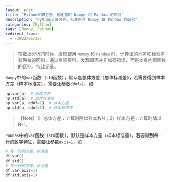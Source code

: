 ```yaml
---
layout: post
title: "Python计算方差、标准差时 Numpy 和 Pandas 的区别"
description: "Python计算方差、标准差时 Numpy 和 Pandas 的区别"
categories: [Python]
tags: [Numpy, Pandas]
redirect_from:
  - /2022/06/19/
---
```


> 在数据分析的时候，发现使用 `Numpy` 和 `Pandas` 时，计算出的方差和标准差有略微的区别，通过查阅资料，发现原因并非编码错误，而是本身内置函数的区别。特此记录。

`Numpy`中的`var`函数（`std`函数），默认是总体方差（总体标准差），若需要得到样本方差（样本标准差），需要让参数`ddof=1`，如

```python
np.var(a)  # 总体方差
np.std(a)  # 总体标准差
np.var(a, ddof=1)  # 样本方差
np.std(a, ddof=1)  # 样本标准差
```

> 【Note】1）总体方差：计算时除以样本数N；2）样本方差：计算时除以N-1。

`Pandas`中的`var`函数（`std`函数），默认是样本方差（样本标准差）。若要得到每一行的数学特征，需要让参数`axis=1`，如

```python
# 每一列的方差、标准差
df.var()
df.std()
# 每一行的方差、标注差
df.var(axis=1)
df.std(axis=1)
```

<link rel="stylesheet" href="//unpkg.com/gitalk/dist/gitalk.css">
<script src="//unpkg.com/gitalk/dist/gitalk.min.js"></script>
<div id="gitalk-container"></div>
<script>
    var gitalk = new Gitalk({
        clientID: 'c5997a4ef68d75e658c7',
        clientSecret: '77b8fd83267599e9f0eae497ba480d50764142c0',
        repo: 'blog-comments',
        owner: 'authuwhywait',
        id: '20220619',
    })
    gitalk.render('gitalk-container')
</script>